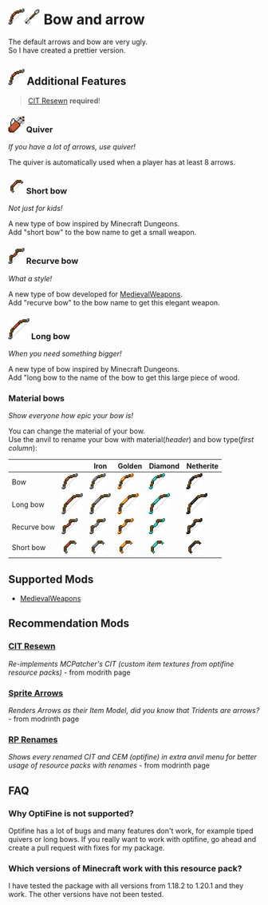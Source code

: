 # ![bow]![arrow] Bow and arrow

The default arrows and bow are very ugly.  
So I have created a prettier version.

## ![bow] Additional Features

> [CIT Resewn] **required**!

### ![quiver] Quiver

_If you have a lot of arrows, use quiver!_

The quiver is automatically used when a player has at least 8 arrows.

### ![short_bow] Short bow

_Not just for kids!_

A new type of bow inspired by Minecraft Dungeons.  
Add "short bow" to the bow name to get a small weapon.

### ![recurve_bow] Recurve bow

_What a style!_

A new type of bow developed for [MedievalWeapons].  
Add "recurve bow" to the bow name to get this elegant weapon.

### ![long_bow] Long bow

_When you need something bigger!_

A new type of bow inspired by Minecraft Dungeons.  
Add "long bow to the name of the bow to get this large piece of wood.

### Material bows

_Show everyone how epic your bow is!_

You can change the material of your bow.  
Use the anvil to rename your bow with material(_header_) and bow type(_first column_):

|             |                | Iron                | Golden                | Diamond                | Netherite                |
| ----------- | -------------- | ------------------- | --------------------- | ---------------------- | ------------------------ |
| Bow         | ![bow]         | ![iron_bow]         | ![golden_bow]         | ![diamond_bow]         | ![netherite_bow]         |
| Long bow    | ![long_bow]    | ![iron_long_bow]    | ![golden_long_bow]    | ![diamond_long_bow]    | ![netherite_long_bow]    |
| Recurve bow | ![recurve_bow] | ![iron_recurve_bow] | ![golden_recurve_bow] | ![diamond_recurve_bow] | ![netherite_recurve_bow] |
| Short bow   | ![short_bow]   | ![iron_short_bow]   | ![golden_short_bow]   | ![diamond_short_bow]   | ![netherite_short_bow]   |

## Supported Mods

- [MedievalWeapons]

## Recommendation Mods

### [CIT Resewn]

_Re-implements MCPatcher's CIT (custom item textures from optifine resource packs)_ - from modrith page

### [Sprite Arrows]

_Renders Arrows as their Item Model, did you know that Tridents are arrows?_ - from modrinth page

### [RP Renames]

_Shows every renamed CIT and CEM (optifine) in extra anvil menu for better usage of resource packs with renames_ - from modrinth page

## FAQ

### Why OptiFine is not supported?

Optifine has a lot of bugs and many features don't work, for example tiped quivers or long bows.
If you really want to work with optifine, go ahead and create a pull request with fixes for my package.

### Which versions of Minecraft work with this resource pack?

I have tested the package with all versions from 1.18.2 to 1.20.1 and they work.
The other versions have not been tested.

<!-- Links -->

[CIT Resewn]: https://modrinth.com/mod/cit-resewn
[Sprite Arrows]: https://modrinth.com/mod/sprite-arrows
[RP Renames]: https://modrinth.com/mod/rp-renames
[MedievalWeapons]: https://modrinth.com/mod/medievalweapons

<!-- images -->

[arrow]: docs/images/arrow.png
[bow]: docs/images/bow.png
[diamond_bow]: docs/images/diamond_bow.png
[diamond_long_bow]: docs/images/diamond_long_bow.png
[diamond_recurve_bow]: docs/images/diamond_recurve_bow.png
[diamond_short_bow]: docs/images/diamond_short_bow.png
[golden_bow]: docs/images/golden_bow.png
[golden_long_bow]: docs/images/golden_long_bow.png
[golden_recurve_bow]: docs/images/golden_recurve_bow.png
[golden_short_bow]: docs/images/golden_short_bow.png
[iron_bow]: docs/images/iron_bow.png
[iron_long_bow]: docs/images/iron_long_bow.png
[iron_recurve_bow]: docs/images/iron_recurve_bow.png
[iron_short_bow]: docs/images/iron_short_bow.png
[long_bow]: docs/images/long_bow.png
[netherite_bow]: docs/images/netherite_bow.png
[netherite_long_bow]: docs/images/netherite_long_bow.png
[netherite_recurve_bow]: docs/images/netherite_recurve_bow.png
[netherite_short_bow]: docs/images/netherite_short_bow.png
[quiver]: docs/images/quiver.png
[recurve_bow]: docs/images/recurve_bow.png
[short_bow]: docs/images/short_bow.png
